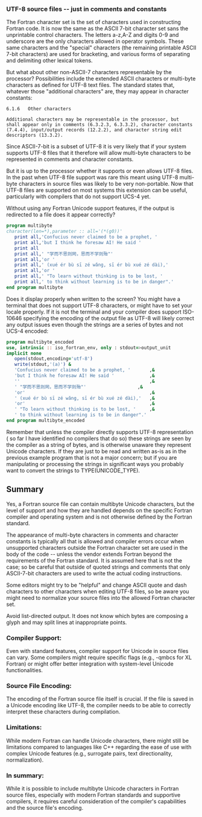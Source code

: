 ### UTF-8 source files -- just in comments and constants

The Fortran character set is the set of characters used in constructing
Fortran code. It is now the same as the ASCII 7-bit character set sans
the unprintable control characters. The letters a-z,A-Z and digits 0-9
and underscore are the only characters allowed in operator symbols. These
same characters and the "special" characters (the remaining printable
ASCII 7-bit characters) are used for bracketing, and various forms of
separating and delimiting other lexical tokens.

But what about other non-ASCII-7 characters representable by the
processor?  Possibilities include the extended ASCII characters or
multi-byte characters as defined for UTF-8 text files. The standard
states that, whatever those "additional characters" are, they may appear
in character constants:

    6.1.6   Other characters

    Additional characters may be representable in the processor, but
    shall appear only in comments (6.3.2.3, 6.3.3.2), character constants
    (7.4.4), input/output records (12.2.2), and character string edit
    descriptors (13.3.2).

Since ASCII-7-bit is a subset of UTF-8 it is very likely that if your
system supports UTF-8 files that it therefore will allow multi-byte
characters to be represented in comments and character constants.

But it is up to the processor whether it supports or even allows
UTF-8 files.  In the past when UTF-8 file support was rare this meant
using UTF-8 multi-byte characters in source files was likely to be very
non-portable.  Now that UTF-8 files are supported on most systems this
extension can be useful, particularly with compilers that do not support
UCS-4 yet.

Without using any Fortran Unicode support features, if the output
is redirected to a file does it appear correctly?
```fortran
program multibyte
character(len=*),parameter :: all='(*(g0))'
   print all,'Confucius never claimed to be a prophet, '
   print all,'but I think he foresaw AI! He said '
   print all
   print all,' "学而不思则罔，思而不学则殆"'
   print all,'or '
   print all,' (xué ér bù sī zé wǎng, sī ér bù xué zé dài),'
   print all,'or '
   print all,' "To learn without thinking is to be lost, '
   print all,' to think without learning is to be in danger".'
end program multibyte
```
Does it display properly when written to the screen? You might have
a terminal that does not support UTF-8 characters, or might have to
set your locale properly. If it is not the terminal and your compiler
does support ISO-10646 specifying the encoding of the output file
as UTF-8 will likely correct any output issues even though the strings
are a series of bytes and not UCS-4 encoded:
```fortran
program multibyte_encoded
use, intrinsic :: iso_fortran_env, only : stdout=>output_unit
implicit none
   open(stdout,encoding='utf-8')
   write(stdout,'(a)') &
   'Confucius never claimed to be a prophet, '       ,&
   'but I think he foresaw AI! He said '             ,&
   ''                                                ,&
   ' "学而不思则罔，思而不学则殆"'                   ,&
   'or'                                              ,&
   ' (xué ér bù sī zé wǎng, sī ér bù xué zé dài),'   ,&
   'or'                                              ,&
   ' "To learn without thinking is to be lost, '     ,&
   ' to think without learning is to be in danger".' 
end program multibyte_encoded
```

Remember that unless the compiler directly supports UTF-8 representation
( so far I have identified no compilers that do so) these strings are seen
by the compiler as a string of bytes, and is otherwise unaware they
represent Unicode characters. If they are just to be read and written as-is
as in the previous example program that is not a major concern; but if you
are manipulating or processing the strings in significant ways you probably
want to convert the strings to TYPE(UNICODE_TYPE).

## Summary

Yes, a Fortran source file can contain multibyte Unicode characters, but
the level of support and how they are handled depends on the specific
Fortran compiler and operating system and is not otherwise defined by
the Fortran standard.

The appearance of multi-byte characters in comments and character
constants is typically all that is allowed and compiler errors occur
when unsupported characters outside the Fortran character set are used
in the body of the code -- unless the vendor extends Fortran beyond the
requirements of the Fortran standard. It is assumed here that is not
the case; so be careful that outside of quoted strings and comments that
only ASCII-7-bit characters are used to write the actual coding instructions.

Some editors might try to be "helpful" and change ASCII quote and dash
characters to other characters when editing UTF-8 files, so be aware
you might need to normalize your source files into the allowed Fortran
character set.

Avoid list-directed output. It does not know which bytes are composing
a glyph and may split lines at inappropriate points.

### Compiler Support:

   Even with standard features, compiler support for Unicode in source
   files can vary. Some compilers might require specific flags (e.g.,
   -qmbcs for XL Fortran) or might offer better integration with
   system-level Unicode functionalities.

### Source File Encoding:

   The encoding of the Fortran source file itself is crucial. If the
    file is saved in a Unicode encoding like UTF-8, the compiler needs
   to be able to correctly interpret these characters during compilation.

### Limitations:

While modern Fortran can handle Unicode characters, there might still be
limitations compared to languages like C++ regarding the ease of use with
complex Unicode features (e.g., surrogate pairs, text directionality, normalization).

### In summary: 

While it is possible to include multibyte Unicode characters in Fortran
source files, especially with modern Fortran standards and supportive
compilers, it requires careful consideration of the compiler's
capabilities and the source file's encoding.

